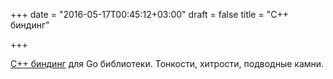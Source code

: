 +++
date = "2016-05-17T00:45:12+03:00"
draft = false
title = "C++ биндинг"

+++

<p><a href="http://justinfx.com/2016/05/14/cpp-bindings-for-go/">C++ биндинг</a> для Go библиотеки. Тонкости, хитрости, подводные камни.</p>

